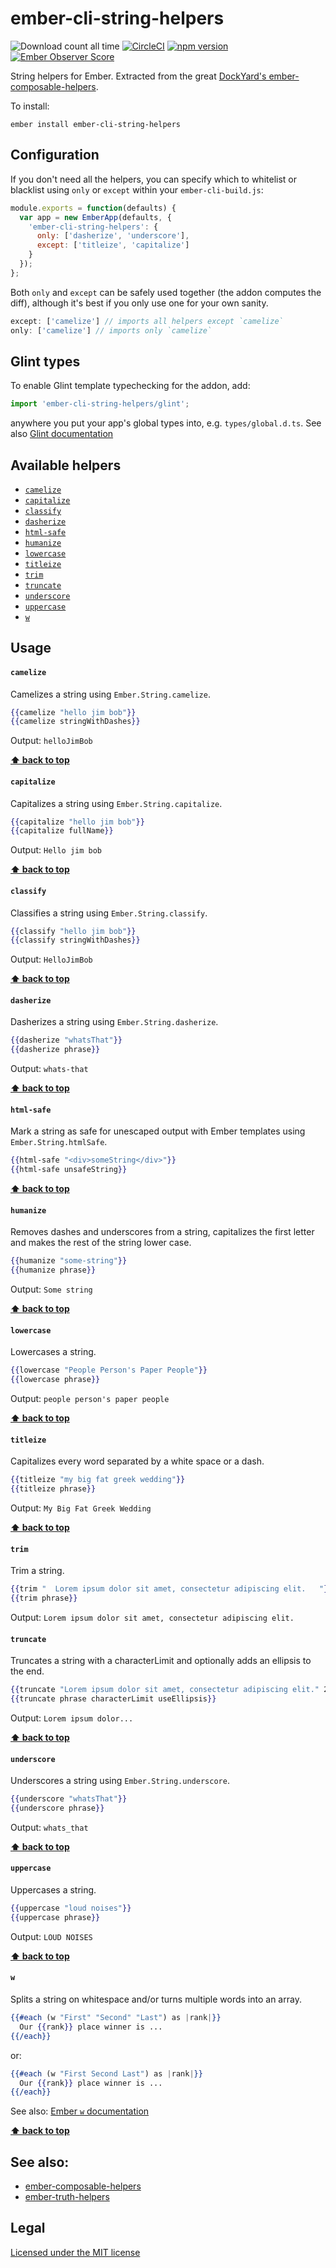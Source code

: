 # ember-cli-string-helpers
![Download count all time](https://img.shields.io/npm/dt/ember-cli-string-helpers.svg) [![CircleCI](https://circleci.com/gh/adopted-ember-addons/ember-cli-string-helpers.svg?style=shield)](https://circleci.com/gh/adopted-ember-addons/ember-cli-string-helpers) [![npm version](https://badge.fury.io/js/ember-cli-string-helpers.svg)](https://badge.fury.io/js/ember-cli-string-helpers) [![Ember Observer Score](http://emberobserver.com/badges/ember-cli-string-helpers.svg)](http://emberobserver.com/addons/ember-cli-string-helpers)

String helpers for Ember. Extracted from the great [DockYard's ember-composable-helpers](https://github.com/DockYard/ember-composable-helpers/).

To install:

```no-highlight
ember install ember-cli-string-helpers
```

## Configuration

If you don't need all the helpers, you can specify which to whitelist or blacklist using `only` or `except` within your `ember-cli-build.js`:

```js
module.exports = function(defaults) {
  var app = new EmberApp(defaults, {
    'ember-cli-string-helpers': {
      only: ['dasherize', 'underscore'],
      except: ['titleize', 'capitalize']
    }
  });
};
```

Both `only` and `except` can be safely used together (the addon computes the diff), although it's best if you only use one for your own sanity.

```js
except: ['camelize'] // imports all helpers except `camelize`
only: ['camelize'] // imports only `camelize`
```

## Glint types
To enable Glint template typechecking for the addon, add:
```js
import 'ember-cli-string-helpers/glint';
```
anywhere you put your app's global types into, e.g. `types/global.d.ts`.
See also [Glint documentation](https://typed-ember.gitbook.io/glint/using-glint/ember/using-addons)

## Available helpers

* [`camelize`](#camelize)
* [`capitalize`](#capitalize)
* [`classify`](#classify)
* [`dasherize`](#dasherize)
* [`html-safe`](#html-safe)
* [`humanize`](#humanize)
* [`lowercase`](#lowercase)
* [`titleize`](#titleize)
* [`trim`](#trim)
* [`truncate`](#truncate)
* [`underscore`](#underscore)
* [`uppercase`](#uppercase)
* [`w`](#w)

## Usage

#### `camelize`
Camelizes a string using `Ember.String.camelize`.

```hbs
{{camelize "hello jim bob"}}
{{camelize stringWithDashes}}
```
Output: `helloJimBob`

**[⬆️ back to top](#available-helpers)**

#### `capitalize`
Capitalizes a string using `Ember.String.capitalize`.

```hbs
{{capitalize "hello jim bob"}}
{{capitalize fullName}}
```
Output: `Hello jim bob`

**[⬆️ back to top](#available-helpers)**

#### `classify`
Classifies a string using `Ember.String.classify`.

```hbs
{{classify "hello jim bob"}}
{{classify stringWithDashes}}
```
Output: `HelloJimBob`

**[⬆️ back to top](#available-helpers)**

#### `dasherize`
Dasherizes a string using `Ember.String.dasherize`.

```hbs
{{dasherize "whatsThat"}}
{{dasherize phrase}}
```
Output: `whats-that`

**[⬆️ back to top](#available-helpers)**

#### `html-safe`
Mark a string as safe for unescaped output with Ember templates using `Ember.String.htmlSafe`.

```hbs
{{html-safe "<div>someString</div>"}}
{{html-safe unsafeString}}
```

**[⬆️ back to top](#available-helpers)**

#### `humanize`
Removes dashes and underscores from a string, capitalizes the first letter and makes the rest of the string lower case.

```hbs
{{humanize "some-string"}}
{{humanize phrase}}
```
Output: `Some string`

**[⬆️ back to top](#available-helpers)**


#### `lowercase`
Lowercases a string.

```hbs
{{lowercase "People Person's Paper People"}}
{{lowercase phrase}}
```
Output: `people person's paper people`

**[⬆️ back to top](#available-helpers)**

#### `titleize`
Capitalizes every word separated by a white space or a dash.

```hbs
{{titleize "my big fat greek wedding"}}
{{titleize phrase}}
```
Output: `My Big Fat Greek Wedding`

**[⬆️ back to top](#available-helpers)**

#### `trim`
Trim a string.

```hbs
{{trim "  Lorem ipsum dolor sit amet, consectetur adipiscing elit.   "}}
{{trim phrase}}
```
Output: `Lorem ipsum dolor sit amet, consectetur adipiscing elit.`

#### `truncate`
Truncates a string with a characterLimit and optionally adds an ellipsis to the end.

```hbs
{{truncate "Lorem ipsum dolor sit amet, consectetur adipiscing elit." 20 true}}
{{truncate phrase characterLimit useEllipsis}}
```
Output: `Lorem ipsum dolor...`

**[⬆️ back to top](#available-helpers)**

#### `underscore`
Underscores a string using `Ember.String.underscore`.

```hbs
{{underscore "whatsThat"}}
{{underscore phrase}}
```
Output: `whats_that`

**[⬆️ back to top](#available-helpers)**

#### `uppercase`
Uppercases a string.

```hbs
{{uppercase "loud noises"}}
{{uppercase phrase}}
```
Output: `LOUD NOISES`

**[⬆️ back to top](#available-helpers)**

#### `w`
Splits a string on whitespace and/or turns multiple words into an array.

```hbs
{{#each (w "First" "Second" "Last") as |rank|}}
  Our {{rank}} place winner is ...
{{/each}}
```

or:

```hbs
{{#each (w "First Second Last") as |rank|}}
  Our {{rank}} place winner is ...
{{/each}}
```

See also: [Ember `w` documentation](https://api.emberjs.com/ember/release/classes/String/methods/w?anchor=w)

**[⬆️ back to top](#available-helpers)**

## See also:

* [ember-composable-helpers](https://github.com/dockyard/ember-composable-helpers)
* [ember-truth-helpers](https://github.com/jmurphyau/ember-truth-helpers)

## Legal

[Licensed under the MIT license](http://www.opensource.org/licenses/mit-license.php)
